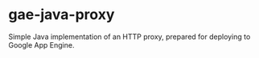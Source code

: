 gae-java-proxy
==============

Simple Java implementation of an HTTP proxy, prepared for deploying to Google App Engine.
